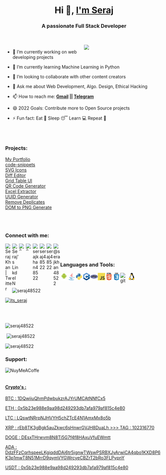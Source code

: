 <h1 align="center">Hi 👋, <a href="https://its-seraj.github.io/its-seraj/" target="_blank">I'm Seraj</a></h1>
<h3 align="center">A passionate Full Stack Developer</h3><br><br>

<img align="right" border-radius="14px" width="50%" src="https://media.giphy.com/media/26tn33aiTi1jkl6H6/giphy.gif" />

- 🔭 I’m currently working on web developing projects

- 🌱 I’m currently learning Machine Learning in Python

- 👯 I’m looking to collaborate with other content creators

- 💬 Ask me about Web Development, Algo. Design, Ethical Hacking

- 📫 How to reach me: <b><a href="mailto:serajkhan48522@gmail.com"> Gmail</a> || <a href="https://t.me/its_seraj"> Telegram</a></b>

- 😄 2022 Goals: Contribute more to Open Source projects

- ⚡ Fun fact: Eat 🍔 Sleep 😴 Learn 💻 Repeat 🔁

<br><br>
<h3 align="left">Projects:</h3>

<a href="https://seraj.vercel.app/" target="blank">My Portfolio</a> <br>
<a href="https://code-snippets-ui.vercel.app/" target="blank">code-snippets</a> <br>
<a href="https://svg-icons-two.vercel.app/" target="blank">SVG Icons</a> <br>
<a href="https://diff-editor-ui.vercel.app/" target="blank">Diff Editor</a> <br>
<a href="https://grid-table-kappa.vercel.app/" target="blank">Grid Table UI</a> <br>
<a href="https://its-seraj.github.io/its-seraj/qr-code/" target="blank">QR Code Generator</a> <br>
<a href="https://seraj-b2.github.io/excel_extractor/" target="blank">Excel Extractor</a> <br>
<a href="https://seraj-b2.github.io/uuid/" target="blank">UUID Generator</a> <br>
<a href="https://seraj-b2.github.io/remDupe/" target="blank">Remove Deplicates</a> <br>
<a href="https://its-seraj.github.io/dom_to_png/" target="blank">DOM to PNG Generate</a> <br>


<br><br>
<h3 align="left">Connect with me:</h3>

<a href="https://twitter.com/Its_Seraj" target="blank">
  <img align="left" alt="Seraj Khan | Twitter" width="22px" src="https://cdn.jsdelivr.net/npm/simple-icons@v3/icons/twitter.svg" />
</a>
<a href="https://www.linkedin.com/in/seraj-khan-a75508b8/" target="blank">
  <img align="left" alt="Seraj's LinkdeIN" width="22px" src="https://cdn.jsdelivr.net/npm/simple-icons@v3/icons/linkedin.svg" />
</a>
<a href="https://www.instagram.com/me.s3raj" target="blank">
  <img align="left" alt="Seraj's Instagram" width="22px" height="22px" src="https://cdn.jsdelivr.net/npm/simple-icons@v3/icons/instagram.svg" />
</a>
<a href="https://t.me/its_seraj" target="blank">
  <img align="left" alt="Seraj's Telegram" width="22px" height="22px" src="https://cdn.jsdelivr.net/npm/simple-icons@v3/icons/telegram.svg" />
</a>
<a href="https://www.hackerrank.com/serajkhan48522" target="blank">
  <img align="left" src="https://cdn.jsdelivr.net/npm/simple-icons@3.0.1/icons/hackerrank.svg" alt="serajkhan48522" width="22px" />
</a>
<a href="https://www.codechef.com/users/seraj48522" target="blank">
  <img align="left" src="https://cdn.jsdelivr.net/npm/simple-icons@3.1.0/icons/codechef.svg" alt="seraj48522" width="22" />
</a>
<a href="https://codepen.io/seraj48522" target="blank">
  <img align="left" src="https://cdn.jsdelivr.net/npm/simple-icons@3.0.1/icons/codepen.svg" alt="seraj48522" width="22px" />
</a>
<a href="https://medium.com/@serajkhan48522" target="blank">
  <img align="left" src="https://cdn.jsdelivr.net/npm/simple-icons@3.0.1/icons/medium.svg" alt="@serajkhan48522" width="22px" />
</a>
<br />
<br />


<!--


Here are some ideas to get you started:
- 🤔 I’m looking for help with ...


-->


<h3 align="left">Languages and Tools:</h3>
  <a href="https://developer.android.com" target="_blank"> 
    <img align="left" src="https://raw.githubusercontent.com/devicons/devicon/master/icons/android/android-original-wordmark.svg" alt="android" width="24" /> 
  </a>
  <a href="https://www.java.com" target="_blank"> 
    <img align="left" src="https://raw.githubusercontent.com/devicons/devicon/master/icons/java/java-original.svg" alt="java" width="24" /> 
  </a>
  <a href="https://www.python.org" target="_blank"> 
    <img align="left" src="https://raw.githubusercontent.com/devicons/devicon/master/icons/python/python-original.svg" alt="python" width="24" /> 
  </a>
  <a href="https://www.w3schools.com/cpp/" target="_blank"> 
    <img align="left" src="https://raw.githubusercontent.com/devicons/devicon/master/icons/cplusplus/cplusplus-original.svg" alt="cplusplus" width="24" /> 
  </a> 
  <a href="https://www.php.net" target="_blank"> 
    <img align="left" src="https://raw.githubusercontent.com/devicons/devicon/master/icons/php/php-original.svg" alt="php" width="24" /> 
  </a>
  <a href="https://developer.mozilla.org/en-US/docs/Web/JavaScript" target="_blank"> 
    <img align="left" src="https://raw.githubusercontent.com/devicons/devicon/master/icons/javascript/javascript-original.svg" alt="javascript" width="24" /> 
  </a>
  <a href="https://www.w3.org/html/" target="_blank"> 
    <img align="left" src="https://raw.githubusercontent.com/devicons/devicon/master/icons/html5/html5-original-wordmark.svg" alt="html5" width="24" /> 
  </a>
  <a href="https://www.w3schools.com/css/" target="_blank"> 
    <img align="left" src="https://raw.githubusercontent.com/devicons/devicon/master/icons/css3/css3-original-wordmark.svg" alt="css3" width="24" /> 
  </a> 
  <a href="https://git-scm.com/" target="_blank"> 
    <img align="left" src="https://www.vectorlogo.zone/logos/git-scm/git-scm-icon.svg" alt="git" width="24" /> 
  </a>
  <a href="https://www.linux.org/" target="_blank"> 
    <img align="left" src="https://raw.githubusercontent.com/devicons/devicon/master/icons/linux/linux-original.svg" alt="linux" width="24" /> 
  </a> 

<br><br>
<!-- Profile views -->
<p align="left"> <img src="https://komarev.com/ghpvc/?username=its-seraj&label=Profile%20views&color=0e75b6&style=flat" alt="seraj48522" /> </p>
<!-- Twitter follower's -->
<p align="left"> <a href="https://twitter.com/its_seraj" target="blank"><img src="https://img.shields.io/twitter/follow/its_seraj?logo=twitter&style=for-the-badge" alt="its_seraj" /></a> </p>

<br><br>

<p><img align="center" src="https://github-readme-stats.vercel.app/api/top-langs?username=its-seraj&show_icons=true&locale=en&layout=compact" alt="seraj48522" /></p>

<p>&nbsp;<img align="center" src="https://github-readme-stats.vercel.app/api?username=its-seraj&show_icons=true&locale=en" alt="seraj48522" /></p>

<p><img align="center" src="https://github-readme-streak-stats.herokuapp.com/?user=its-seraj&" alt="seraj48522" /></p>

<h3 align="left">Support:</h3>
<p><a href="https://www.buymeacoffee.com/seraj48522"> <img align="left" src="https://media.giphy.com/media/7kZE0z52Sd9zSESzDA/giphy.gif" alt="NuyMeACoffe" /</a></p><br><br>
<h4><b>Crypto's : </b></h4>
<p>BTC : 1DQwiiuQhmPdwbukzrAJYrUMCAtNNfCx5</p>
<p>ETH : 0x5b23e988e9aa98d249293db7afa979af815c4e80</p>
<p>LTC : LQswtNRrpNJHVYH5chZTcE4N1AmxMx8o5b</p>
<p>XRP : rEb8TK3gBgk5auZkwc6sHnwrGVJH8DuaLh >>> TAG : 102316770</p>
<p>DOGE : DEsxTHrwvm8N8Ti5G7f4f8HAxuVfuEWmtt</p>
<p>ADA : DdzFFzCqrhspeeLKgiqddDAi6tr5jgnwTWswPSRBXJyArwiCA4qbo1KXD8P6K3p1mwT8N51MrrD9qymVYGWrcyeCBZrT2bRo3FLPypnY</p>
<p>USDT : 0x5b23e988e9aa98d249293db7afa979af815c4e80</p>
